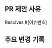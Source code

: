 ## PR 제안 사유

<!-- 왜 이 PR을 제안하게 되었는지 적어주세요. -->

Resolves #[이슈번호]

## 주요 변경 기록

<!-- 위 내용을 위해 변경한 사항을 자세히 서술해주세요. -->
